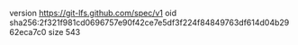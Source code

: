 version https://git-lfs.github.com/spec/v1
oid sha256:2f321f981cd0696757e90f42ce7e5df3f224f84849763df614d04b2962eca7c0
size 543
